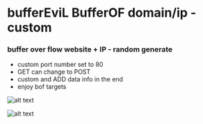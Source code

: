 # bufferEviL BufferOF domain/ip - custom

### buffer over flow website + IP - random generate 
  
- custom port number set to 80
- GET can change to POST
- custom and ADD data info in the end
- enjoy bof targets
  
![alt text](https://imgur.com/CsSl1EV.png)

![alt text](https://imgur.com/jEHFp0j.png)

